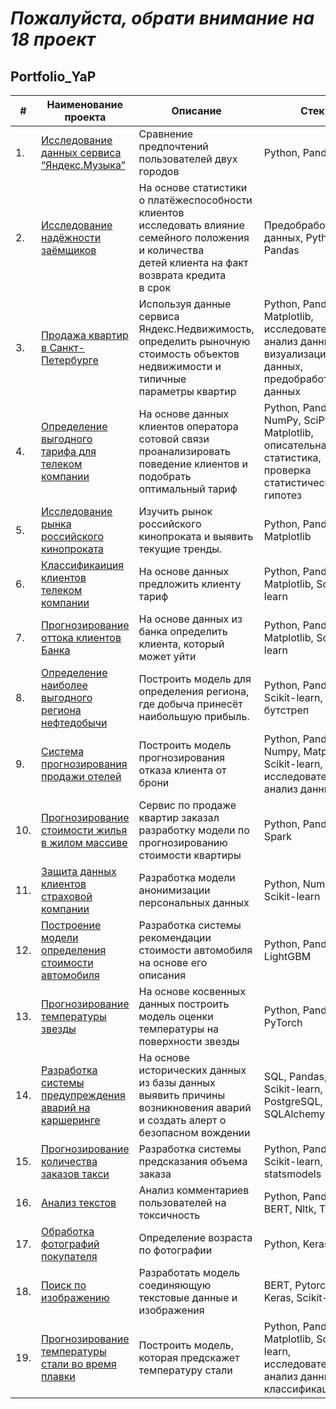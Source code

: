 # ***Пожалуйста, обрати внимание на 18 проект***

## Portfolio_YaP
| #    | Наименование проекта                | Описание                                                     | Стек                                                         |
| ---- | ------------------------------------------------------------ | ------------------------------------------------------------ | ------------------------------------------------------------ |
| 1.   | [Исследование данных сервиса “Яндекс.Музыка”](https://github.com/maria-smiles/Portfolio_YaP/tree/main/Projects/1%20Ya%20Music) | Сравнение предпочтений пользователей двух городов <br/>| Python, Pandas       |
| 2.   | [Исследование надёжности заёмщиков](https://github.com/maria-smiles/Portfolio_YaP/tree/main/Projects/2%20Reliability%20of%20Borrowers) | На основе статистики о платёжеспособности клиентов <br/>исследовать влияние семейного положения и количества <br/>детей клиента на факт возврата кредита <br/>в срок | Предобработка данных, Python, Pandas |
| 3.   | [Продажа квартир в Санкт-Петербурге](https://github.com/maria-smiles/Portfolio_YaP/tree/main/Projects/3%20Apartments%20for%20Sale) | Используя данные сервиса Яндекс.Недвижимость, <br/>определить рыночную стоимость объектов недвижимости и типичные <br/>параметры квартир             | Python, Pandas, Matplotlib, исследовательский анализ данных, визуализация данных, предобработка данных |
| 4.   | [ Определение выгодного тарифа для телеком компании](https://github.com/maria-smiles/Portfolio_YaP/tree/main/Projects/4%20Favorable%20Tariff) | На основе данных клиентов оператора сотовой связи проанализировать поведение клиентов и подобрать оптимальный тариф | Python, Pandas, NumPy, SciPy, Matplotlib, описательная статистика, проверка статистических гипотез       |
| 5.   | [Исследование рынка российского кинопроката](https://github.com/maria-smiles/Portfolio_YaP/tree/main/Projects/5%20Russian%20Film%20Distribution) | Изучить рынок российского кинопроката и выявить текущие тренды.| Python, Pandas, Matplotlib |
| 6.   | [Классификаиция клиентов телеком компании](https://github.com/maria-smiles/Portfolio_YaP/tree/main/Projects/6%20Classifier%20of%20Clients) | На основе данных предложить клиенту тариф | Python, Pandas, Matplotlib, Scikit-learn |
| 7.   | [Прогнозирование оттока клиентов Банка](https://github.com/maria-smiles/Portfolio_YaP/tree/main/Projects/7%20Forecasting%20Customer%20Churn) | На основе данных из банка определить клиента, который может уйти | Python, Pandas, Matplotlib, Scikit-learn       |
| 8.   | [Определение наиболее выгодного региона нефтедобычи](https://github.com/maria-smiles/Portfolio_YaP/tree/main/Projects/8%20Oil%20Production%20Region) | Построить модель для определения региона, где добыча принесёт наибольшую прибыль.  | Python, Pandas, Scikit-learn, бутстреп |
| 9.   | [Система прогнозирования продажи отелей](https://github.com/maria-smiles/Portfolio_YaP/tree/main/Projects/9%20Hotel%20Sales%20Forecasting%20System) | Построить модель прогнозирования отказа клиента от брони | Python, Pandas, Numpy, Matplotlib, Scikit-learn, исследовательский анализ данных |
| 10.   | [Прогнозирование стоимости жилья в жилом массиве](https://github.com/maria-smiles/Portfolio_YaP/tree/main/Projects/10%20Forecasting%20the%20Cost%20of%20Housing) | Сервис по продаже квартир заказал разработку модели по прогнозированию стоимости квартиры  | Python, Pandas, Spark       |
| 11.   | [Защита данных клиентов страховой компании](https://github.com/maria-smiles/Portfolio_YaP/tree/main/Projects/11%20Customer%20Data%20Protection) | Разработка модели анонимизации персональных данных | Python, Numpy, Scikit-learn |
| 12.   | [Построение модели определения стоимости автомобиля](https://github.com/maria-smiles/Portfolio_YaP/tree/main/Projects/12%20Determining%20the%20Value%20of%20the%20Car) | Разработка системы рекомендации стоимости автомобиля на основе его описания | Python, Pandas, LightGBM |
| 13.   | [Прогнозирование температуры звезды](https://github.com/maria-smiles/Portfolio_YaP/tree/main/Projects/13%20Forecasting%20The%20Temperature%20of%20a%20Star) | На основе косвенных данных построить модель оценки температуры на поверхности звезды | Python, Pandas, PyTorch       |
| 14.   | [Разработка системы предупреждения аварий на каршеринге](https://github.com/maria-smiles/Portfolio_YaP/tree/main/Projects/14%20Carsharing%20Accident%20Prevention%20System) | На основе исторических данных из базы данных выявить причины возникновения аварий и создать алерт о безопасном вождении | SQL, Pandas, Scikit-learn, PostgreSQL, SQLAlchemy |
| 15.   | [Прогнозирование количества заказов такси](https://github.com/maria-smiles/Portfolio_YaP/tree/main/Projects/15%20Number%20of%20Taxi%20Orders) | Разработка системы предсказания объема заказа  | Python, Pandas, Scikit-learn, statsmodels |
| 16.   | [Анализ текстов](https://github.com/maria-smiles/Portfolio_YaP/tree/main/Projects/16%20Text%20Analysis) | Анализ комментариев пользователей на токсичность | Python, Pandas, BERT, Nltk, Tf-idf       |
| 17.   | [Обработка фотографий покупателя](https://github.com/maria-smiles/Portfolio_YaP/tree/main/Projects/17%20Processing%20Customer's%20Photos) | Определение возраста по фотографии | Python, Keras |
| 18.   | [Поиск по изображению](https://github.com/maria-smiles/Portfolio_YaP/tree/main/Projects/18%20Image%20Search) | Разработать модель соединяющую текстовые данные и изображения             | BERT, Pytorch, Keras, Scikit-learn |
| 19.   | [Прогнозирование температуры стали во время плавки](https://github.com/maria-smiles/Portfolio_YaP/tree/main/Projects/19%20Temperature%20of%20Steel) | Построить модель, которая предскажет температуру стали | Python, Pandas, Matplotlib, Scikit-learn, исследовательский анализ данных, классификация       |
